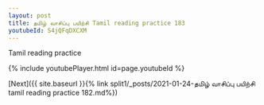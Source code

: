 ```yaml
---
layout: post
title: தமிழ் வாசிப்பு பயிற்சி Tamil reading practice 183
youtubeId: S4jQFqDXCXM
---
```

 
 
Tamil reading practice
 
 
 
 
 


{% include youtubePlayer.html id=page.youtubeId %}
 
[Next]({{ site.baseurl }}{% link  split1/_posts/2021-01-24-தமிழ் வாசிப்பு பயிற்சி tamil reading practice 182.md%})
 
